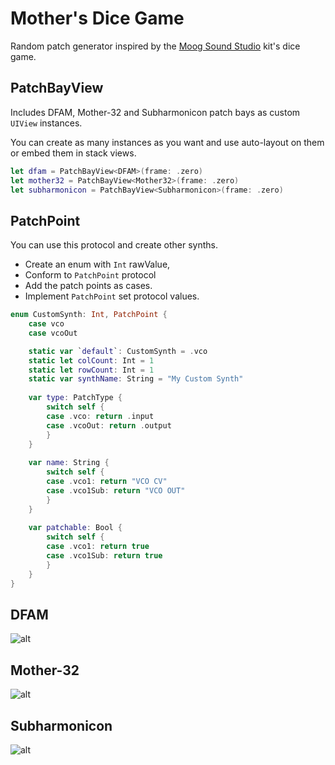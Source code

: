 # Mother's Dice Game

Random patch generator inspired by the [Moog Sound Studio](https://www.moogmusic.com/news/moog-music-introduces-complete-synthesizer-studio-experience) kit's dice game.

## PatchBayView

Includes DFAM, Mother-32 and Subharmonicon patch bays as custom `UIView` instances.

You can create as many instances as you want and use auto-layout on them or embed them in stack views.

``` swift
let dfam = PatchBayView<DFAM>(frame: .zero)
let mother32 = PatchBayView<Mother32>(frame: .zero)
let subharmonicon = PatchBayView<Subharmonicon>(frame: .zero)
```

## PatchPoint

You can use this protocol and create other synths. 

- Create an enum with `Int` rawValue,
- Conform to `PatchPoint` protocol
- Add the patch points as cases.
- Implement `PatchPoint` set protocol values.

``` swift
enum CustomSynth: Int, PatchPoint {
	case vco
	case vcoOut

	static var `default`: CustomSynth = .vco
	static let colCount: Int = 1
	static let rowCount: Int = 1
	static var synthName: String = "My Custom Synth"
    
    var type: PatchType {
        switch self {
        case .vco: return .input
        case .vcoOut: return .output
        }
    }
    
    var name: String {
        switch self {
        case .vco1: return "VCO CV"
        case .vco1Sub: return "VCO OUT"
        }
    }
    
    var patchable: Bool {
        switch self {
        case .vco1: return true
        case .vco1Sub: return true
        }
    }
}
```

## DFAM

![alt](https://raw.githubusercontent.com/cemolcay/MotherDiceGame/master/pb-dfam.png)

## Mother-32

![alt](https://raw.githubusercontent.com/cemolcay/MotherDiceGame/master/pb-m32.png)

## Subharmonicon

![alt](https://raw.githubusercontent.com/cemolcay/MotherDiceGame/master/pb-subh.png)